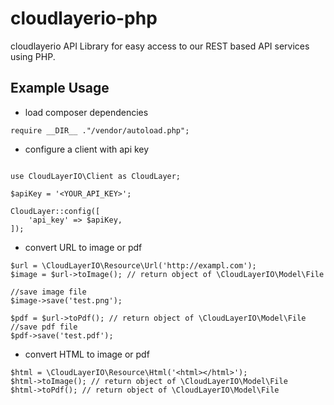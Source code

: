 # cloudlayerio-php
cloudlayerio API Library for easy access to our REST based API services using PHP.


## Example Usage
- load composer dependencies
```
require __DIR__ ."/vendor/autoload.php";
```
- configure a client with api key
```

use CloudLayerIO\Client as CloudLayer;

$apiKey = '<YOUR_API_KEY>';

CloudLayer::config([
    'api_key' => $apiKey,
]);
```
- convert URL to image or pdf
```
$url = \CloudLayerIO\Resource\Url('http://exampl.com');
$image = $url->toImage(); // return object of \CloudLayerIO\Model\File

//save image file
$image->save('test.png');

$pdf = $url->toPdf(); // return object of \CloudLayerIO\Model\File
//save pdf file
$pdf->save('test.pdf');
```
- convert HTML to image or pdf
```
$html = \CloudLayerIO\Resource\Html('<html></html>');
$html->toImage(); // return object of \CloudLayerIO\Model\File
$html->toPdf(); // return object of \CloudLayerIO\Model\File
```
